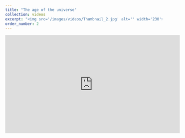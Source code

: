 ```yaml
---
title: "The age of the universe"
collection: videos
excerpt: "<img src='/images/videos/Thumbnail_2.jpg' alt='' width='230'>"
order_number: 2
---
```


<iframe width="560" height="315" src="https://www.youtube.com/embed/RgVtgIp9peg" title="YouTube video player" frameborder="0" allow="accelerometer; autoplay; clipboard-write; encrypted-media; gyroscope; picture-in-picture; web-share" allowfullscreen></iframe>